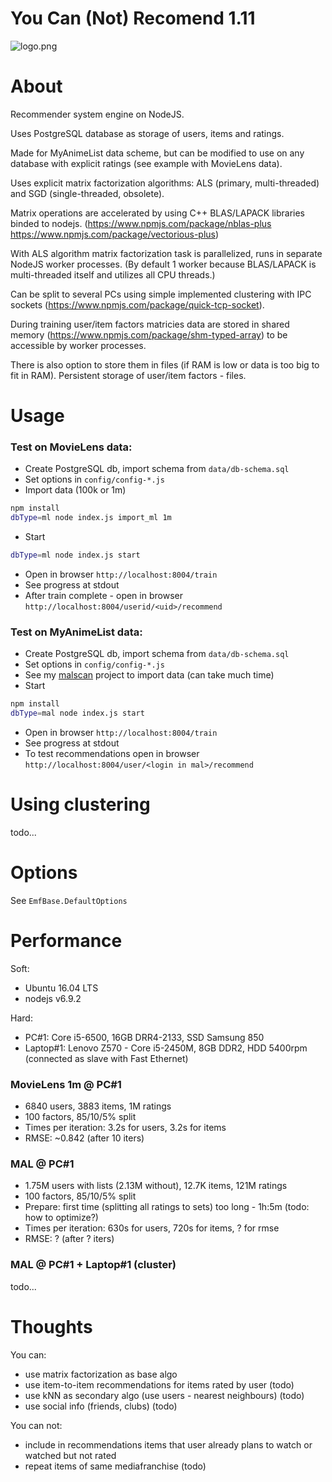 # You Can (Not) Recomend 1.11 #

![logo.png](https://bitbucket.org/repo/X8Ao4b/images/2734498452-logo.png)

# About
Recommender system engine on NodeJS.

Uses PostgreSQL database as storage of users, items and ratings.

Made for MyAnimeList data scheme, but can be modified to use on any database with explicit ratings 
(see example with MovieLens data).

Uses explicit matrix factorization algorithms: ALS (primary, multi-threaded) and SGD (single-threaded, obsolete).

Matrix operations are accelerated by using C++ BLAS/LAPACK libraries binded to nodejs. (https://www.npmjs.com/package/nblas-plus https://www.npmjs.com/package/vectorious-plus)

With ALS algorithm matrix factorization task is parallelized, runs in separate NodeJS worker processes. 
(By default 1 worker because BLAS/LAPACK is multi-threaded itself and utilizes all CPU threads.) 

Can be split to several PCs using simple implemented clustering with IPC sockets (https://www.npmjs.com/package/quick-tcp-socket).

During training user/item factors matricies data are stored in shared memory (https://www.npmjs.com/package/shm-typed-array) to be accessible by worker processes.

There is also option to store them in files (if RAM is low or data is too big to fit in RAM). 
Persistent storage of user/item factors - files.


# Usage
### Test on MovieLens data:
- Create PostgreSQL db, import schema from `data/db-schema.sql`
- Set options in `config/config-*.js`
- Import data (100k or 1m)
```bash
npm install
dbType=ml node index.js import_ml 1m
```
- Start
```bash
dbType=ml node index.js start
```
- Open in browser `http://localhost:8004/train`
- See progress at stdout
- After train complete - open in browser `http://localhost:8004/userid/<uid>/recommend`

### Test on MyAnimeList data:
- Create PostgreSQL db, import schema from `data/db-schema.sql`
- Set options in `config/config-*.js`
- See my [malscan](github.com/ukrbublik/malscan) project to import data (can take much time)
- Start
```bash
npm install
dbType=mal node index.js start
```
- Open in browser `http://localhost:8004/train`
- See progress at stdout
- To test recommendations open in browser `http://localhost:8004/user/<login in mal>/recommend`


# Using clustering
todo...


# Options
See `EmfBase.DefaultOptions`


# Performance
Soft: 

- Ubuntu 16.04 LTS
- nodejs v6.9.2

Hard:

- PC#1: Core i5-6500, 16GB DRR4-2133, SSD Samsung 850
- Laptop#1: Lenovo Z570 - Core i5-2450M, 8GB DDR2, HDD 5400rpm (connected as slave with Fast Ethernet)

### MovieLens 1m @ PC#1
- 6840 users, 3883 items, 1M ratings
- 100 factors, 85/10/5% split
- Times per iteration: 3.2s for users, 3.2s for items
- RMSE: ~0.842 (after 10 iters)

### MAL @ PC#1
- 1.75M users with lists (2.13M without), 12.7K items, 121M ratings
- 100 factors, 85/10/5% split
- Prepare: first time (splitting all ratings to sets) too long - 1h:5m (todo: how to optimize?)
- Times per iteration: 630s for users, 720s for items, ? for rmse
- RMSE: ? (after ? iters)

### MAL @ PC#1 + Laptop#1 (cluster)
todo...


# Thoughts
You can:

- use matrix factorization as base algo
- use item-to-item recommendations for items rated by user (todo)
- use kNN as secondary algo (use users - nearest neighbours) (todo)
- use social info (friends, clubs) (todo)

You can not:

- include in recommendations items that user already plans to watch or watched but not rated
- repeat items of same mediafranchise (todo)
